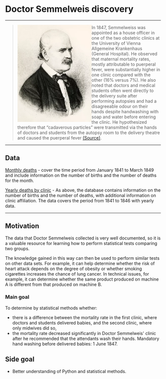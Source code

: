 # Doctor Semmelweis discovery

------

> <img src="https://github.com/m0gr1m/Dr_Semmelweis_discovery/blob/main/semmelweis.png?raw=true"  style="zoom: 80%;" align="left"> In 1847, Semmelweiss was appointed as a house officer in one of the two obstetric clinics at the University of Vienna Allgemeine Krankenhaus (General Hospital). He observed that maternal mortality rates, mostly attributable to puerperal fever, were substantially higher in one clinic compared with the other (16% versus 7%). He also noted that doctors and medical students often went directly to the delivery suite after performing autopsies and had a disagreeable odour on their hands despite handwashing with soap and water before entering the clinic. He hypothesized therefore that “cadaverous particles” were transmitted via the hands of doctors and students from the autopsy room to the delivery theatre and caused the puerperal fever [(Source)](https://www.ncbi.nlm.nih.gov/books/NBK144018/).

------

## Data 

[Monthly deaths](https://github.com/m0gr1m/Dr_Semmelweis_discovery/blob/main/monthly_deaths.csv) - cover the time period from January 1841 to March 1849 and include information on the number of births and the number of deaths for the month.

[Yearly deaths by clinic](https://github.com/m0gr1m/Dr_Semmelweis_discovery/blob/main/yearly_deaths_by_clinic.csv) - As above, the database contains information on the number of births and the number of deaths, with additional information on clinic affiliation. The data covers the period from 1841 to 1846 with yearly data.

------

## Motivation

The data that Doctor Semmelweis collected is very well documented, so it is a valuable resource for learning how to perform statistical tests comparing two groups. 

The knowledge gained in this way can then be used to perform similar tests on other data sets. For example, it can help determine whether the risk of heart attack depends on the degree of obesity or whether smoking cigarettes increases the chance of lung cancer. In technical issues, for example, it can determine whether the same product produced on machine A is different from that produced on machine B.

### Main goal

To determine by statistical methods whether:

+ there is a difference between the mortality rate in the first clinic, where doctors and students delivered babies, and the second clinic, where only midwives did so,
+ the mortality rate decreased significantly in Doctor Semmelweis' clinic after he recommended that the attendants wash their hands. Mandatory hand washing before delivered babies: 1 June 1847. 

## Side goal

+ Better understanding of Python and statistical methods.

